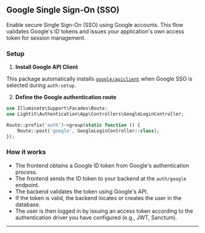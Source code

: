 ## Google Single Sign-On (SSO)

Enable secure Single Sign-On (SSO) using Google accounts. This flow validates Google's ID tokens and issues your application's own access token for session management.

### Setup

1. **Install Google API Client**

This package automatically installs [`google/apiclient`](https://github.com/googleapis/google-api-php-client) when Google SSO is selected during `auth:setup`.

2. **Define the Google authentication route**

```php
use Illuminate\Support\Facades\Route;
use Lightit\Authentication\App\Controllers\GoogleLoginController;

Route::prefix('auth')->group(static function () {
    Route::post('google', GoogleLoginController::class);
});
```

### How it works

- The frontend obtains a Google ID token from Google's authentication process.
- The frontend sends the ID token to your backend at the `auth/google` endpoint.
- The backend validates the token using Google's API.
- If the token is valid, the backend locates or creates the user in the database.
- The user is then logged in by issuing an access token according to the authentication driver you have configured (e.g., JWT, Sanctum).
---
